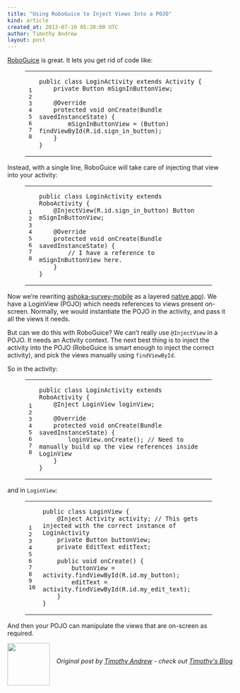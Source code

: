 ```yaml
---
title: "Using RoboGuice to Inject Views Into a POJO"
kind: article
created_at: 2013-07-10 05:20:00 UTC
author: Timothy Andrew
layout: post
---
```

<p><a href="https://github.com/roboguice/roboguice">RoboGuice</a> is great. It lets you get rid of code like:</p>

<figure class='code'><figcaption><span></span></figcaption><div class="highlight"><table><tr><td class="gutter"><pre class="line-numbers"><span class='line-number'>1</span>
<span class='line-number'>2</span>
<span class='line-number'>3</span>
<span class='line-number'>4</span>
<span class='line-number'>5</span>
<span class='line-number'>6</span>
<span class='line-number'>7</span>
<span class='line-number'>8</span>
</pre></td><td class='code'><pre><code class='java'><span class='line'><span class="kd">public</span> <span class="kd">class</span> <span class="nc">LoginActivity</span> <span class="kd">extends</span> <span class="n">Activity</span> <span class="o">{</span>
</span><span class='line'>    <span class="kd">private</span> <span class="n">Button</span> <span class="n">mSignInButtonView</span><span class="o">;</span>
</span><span class='line'>
</span><span class='line'>    <span class="nd">@Override</span>
</span><span class='line'>    <span class="kd">protected</span> <span class="kt">void</span> <span class="nf">onCreate</span><span class="o">(</span><span class="n">Bundle</span> <span class="n">savedInstanceState</span><span class="o">)</span> <span class="o">{</span>
</span><span class='line'>        <span class="n">mSignInButtonView</span> <span class="o">=</span> <span class="o">(</span><span class="n">Button</span><span class="o">)</span> <span class="n">findViewById</span><span class="o">(</span><span class="n">R</span><span class="o">.</span><span class="na">id</span><span class="o">.</span><span class="na">sign_in_button</span><span class="o">);</span>
</span><span class='line'>    <span class="o">}</span>
</span><span class='line'><span class="o">}</span>
</span></code></pre></td></tr></table></div></figure>


<p>Instead, with a single line, RoboGuice will take care of injecting that view into your activity:</p>

<figure class='code'><figcaption><span></span></figcaption><div class="highlight"><table><tr><td class="gutter"><pre class="line-numbers"><span class='line-number'>1</span>
<span class='line-number'>2</span>
<span class='line-number'>3</span>
<span class='line-number'>4</span>
<span class='line-number'>5</span>
<span class='line-number'>6</span>
<span class='line-number'>7</span>
<span class='line-number'>8</span>
</pre></td><td class='code'><pre><code class='java'><span class='line'><span class="kd">public</span> <span class="kd">class</span> <span class="nc">LoginActivity</span> <span class="kd">extends</span> <span class="n">RoboActivity</span> <span class="o">{</span>
</span><span class='line'>    <span class="nd">@InjectView</span><span class="o">(</span><span class="n">R</span><span class="o">.</span><span class="na">id</span><span class="o">.</span><span class="na">sign_in_button</span><span class="o">)</span> <span class="n">Button</span> <span class="n">mSignInButtonView</span><span class="o">;</span>
</span><span class='line'>
</span><span class='line'>    <span class="nd">@Override</span>
</span><span class='line'>    <span class="kd">protected</span> <span class="kt">void</span> <span class="nf">onCreate</span><span class="o">(</span><span class="n">Bundle</span> <span class="n">savedInstanceState</span><span class="o">)</span> <span class="o">{</span>
</span><span class='line'>        <span class="c1">// I have a reference to mSignInButtonView here.</span>
</span><span class='line'>    <span class="o">}</span>
</span><span class='line'><span class="o">}</span>
</span></code></pre></td></tr></table></div></figure>


<p>Now we&#8217;re rewriting <a href="http://github.com/nilenso/ashoka-survey-mobile">ashoka-survey-mobile</a> as a layered <a href="(http://github.com/nilenso/ashoka-survey-mobile-native">native app</a>).
We have a LoginView (POJO) which needs references to views present on-screen. Normally, we would instantiate the POJO in the activity, and pass it all the views it needs.</p>

<p>But can we do this with RoboGuice? We can&#8217;t really use <code>@InjectView</code> in a POJO. It needs an Activity context.
The next best thing is to inject the activity into the POJO (RoboGuice is smart enough to inject the correct activity), and pick the views manually using <code>findViewById</code>.</p>

<p>So in the activity:</p>

<figure class='code'><figcaption><span></span></figcaption><div class="highlight"><table><tr><td class="gutter"><pre class="line-numbers"><span class='line-number'>1</span>
<span class='line-number'>2</span>
<span class='line-number'>3</span>
<span class='line-number'>4</span>
<span class='line-number'>5</span>
<span class='line-number'>6</span>
<span class='line-number'>7</span>
<span class='line-number'>8</span>
</pre></td><td class='code'><pre><code class='java'><span class='line'><span class="kd">public</span> <span class="kd">class</span> <span class="nc">LoginActivity</span> <span class="kd">extends</span> <span class="n">RoboActivity</span> <span class="o">{</span>
</span><span class='line'>    <span class="nd">@Inject</span> <span class="n">LoginView</span> <span class="n">loginView</span><span class="o">;</span>
</span><span class='line'>
</span><span class='line'>    <span class="nd">@Override</span>
</span><span class='line'>    <span class="kd">protected</span> <span class="kt">void</span> <span class="nf">onCreate</span><span class="o">(</span><span class="n">Bundle</span> <span class="n">savedInstanceState</span><span class="o">)</span> <span class="o">{</span>
</span><span class='line'>        <span class="n">loginView</span><span class="o">.</span><span class="na">onCreate</span><span class="o">();</span> <span class="c1">// Need to manually build up the view references inside LoginView</span>
</span><span class='line'>    <span class="o">}</span>
</span><span class='line'><span class="o">}</span>
</span></code></pre></td></tr></table></div></figure>


<p>and in <code>LoginView</code>:</p>

<figure class='code'><figcaption><span></span></figcaption><div class="highlight"><table><tr><td class="gutter"><pre class="line-numbers"><span class='line-number'>1</span>
<span class='line-number'>2</span>
<span class='line-number'>3</span>
<span class='line-number'>4</span>
<span class='line-number'>5</span>
<span class='line-number'>6</span>
<span class='line-number'>7</span>
<span class='line-number'>8</span>
<span class='line-number'>9</span>
<span class='line-number'>10</span>
</pre></td><td class='code'><pre><code class='java'><span class='line'><span class="kd">public</span> <span class="kd">class</span> <span class="nc">LoginView</span> <span class="o">{</span>
</span><span class='line'>    <span class="nd">@Inject</span> <span class="n">Activity</span> <span class="n">activity</span><span class="o">;</span> <span class="c1">// This gets injected with the correct instance of LoginActivity</span>
</span><span class='line'>    <span class="kd">private</span> <span class="n">Button</span> <span class="n">buttonView</span><span class="o">;</span>
</span><span class='line'>    <span class="kd">private</span> <span class="n">EditText</span> <span class="n">editText</span><span class="o">;</span>
</span><span class='line'>
</span><span class='line'>    <span class="kd">public</span> <span class="kt">void</span> <span class="nf">onCreate</span><span class="o">()</span> <span class="o">{</span>
</span><span class='line'>        <span class="n">buttonView</span> <span class="o">=</span> <span class="n">activity</span><span class="o">.</span><span class="na">findViewById</span><span class="o">(</span><span class="n">R</span><span class="o">.</span><span class="na">id</span><span class="o">.</span><span class="na">my_button</span><span class="o">);</span>
</span><span class='line'>        <span class="n">editText</span> <span class="o">=</span> <span class="n">activity</span><span class="o">.</span><span class="na">findViewById</span><span class="o">(</span><span class="n">R</span><span class="o">.</span><span class="na">id</span><span class="o">.</span><span class="na">my_edit_text</span><span class="o">);</span>
</span><span class='line'>    <span class="o">}</span>
</span><span class='line'><span class="o">}</span>
</span></code></pre></td></tr></table></div></figure>


<p>And then your POJO can manipulate the views that are on-screen as required.</p><div class="author">
  <img src="http://nilenso.com/people/timothy-200.jpg" style="width: 96px; height: 96;">
  <span style="position: absolute; padding: 32px 15px;">
    <i>Original post by <a href="http://twitter.com/timothyandrew">Timothy Andrew</a> - check out <a href="http://blog.timothyandrew.net/">Timothy's Blog</a></i>
  </span>
</div>
